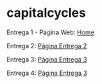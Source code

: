 # capitalcycles

Entrega 1 - Página Web: <a href="https://github.com/MISO4204-201520/capitalcycles/wiki" target="_blank">Home</a>

Entrega 2: <a href="https://github.com/MISO4204-201520/capitalcycles/wiki/Entregable-2" target="_blank">Página Entrega 2</a>

Entrega 3: <a href="https://github.com/MISO4204-201520/capitalcycles/wiki/Entregable-3" target="_blank">Página Entrega 3</a>

Entrega 4: <a href="https://github.com/MISO4204-201520/capitalcycles/wiki/Entregable-4" target="_blank">Página Entrega 3</a>

